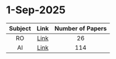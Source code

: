 # 1-Sep-2025

| Subject | Link | Number of Papers |
|:-----:|:----:|:----------------:|
| RO | [Link](https://github.com/KJaebye/EmbodiedAI-Robotics-arXiv-Daily-Reporter/tree/main/1-Sep-2025/RO) | 26 |
| AI | [Link](https://github.com/KJaebye/EmbodiedAI-Robotics-arXiv-Daily-Reporter/tree/main/1-Sep-2025/AI) | 114 |
